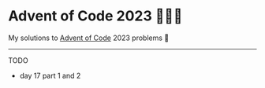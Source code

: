 # Advent of Code 2023 🎄🎅🏻

My solutions to [Advent of Code](https://adventofcode.com/) 2023 problems 🌟

----

TODO

- day 17 part 1 and 2
